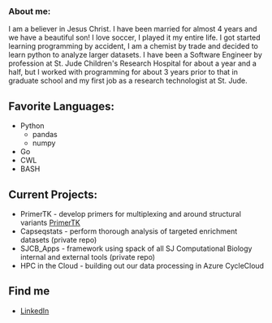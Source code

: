### About me:

I am a believer in Jesus Christ.
I have been married for almost 4 years and we have a beautiful son!
I love soccer, I played it my entire life.
I got started learning programming by accident, I am a chemist by trade and decided to learn python to analyze larger datasets.
I have been a Software Engineer by profession at St. Jude Children's Research Hospital for about a year and a half, but I worked with programming for about 3 years prior to that in graduate school and my first job as a research technologist at St. Jude.

## Favorite Languages:

 - Python
   - pandas
   - numpy
 - Go
 - CWL
 - BASH

## Current Projects:

 - PrimerTK - develop primers for multiplexing and around structural variants [PrimerTK](https://github.com/stjude/PrimerTK)
 - Capseqstats - perform thorough analysis of targeted enrichment datasets (private repo)
 - SJCB_Apps - framework using spack of all SJ Computational Biology internal and external tools (private repo)
 - HPC in the Cloud - building out our data processing in Azure CycleCloud
 
## Find me

 - [LinkedIn](https://www.linkedin.com/in/dennis-kennetz-377448142)
